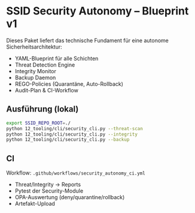
# SSID Security Autonomy – Blueprint v1

Dieses Paket liefert das technische Fundament für eine autonome Sicherheitsarchitektur:
- YAML-Blueprint für alle Schichten
- Threat Detection Engine
- Integrity Monitor
- Backup Daemon
- REGO-Policies (Quarantäne, Auto-Rollback)
- Audit-Plan & CI-Workflow

## Ausführung (lokal)
```bash
export SSID_REPO_ROOT=./
python 12_tooling/cli/security_cli.py --threat-scan
python 12_tooling/cli/security_cli.py --integrity
python 12_tooling/cli/security_cli.py --backup
```

## CI
Workflow: `.github/workflows/security_autonomy_ci.yml`
- Threat/Integrity → Reports
- Pytest der Security-Module
- OPA-Auswertung (deny/quarantine/rollback)
- Artefakt-Upload
